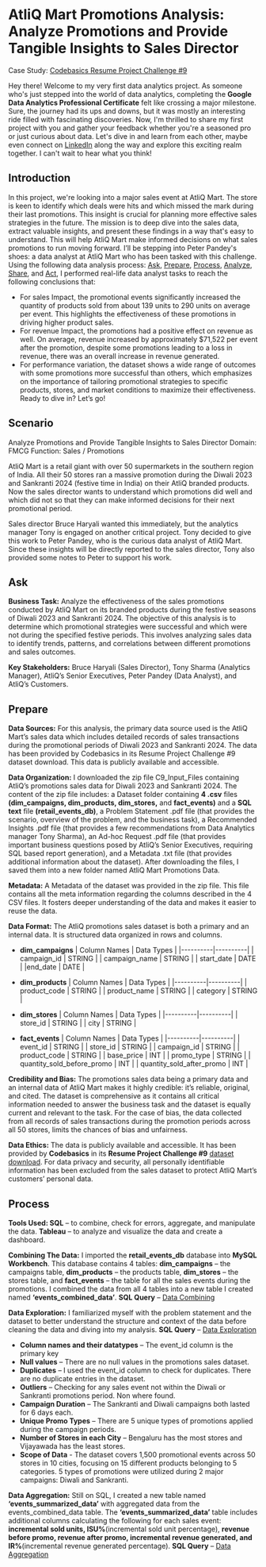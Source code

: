 # AtliQ Mart Promotions Analysis: Analyze Promotions and Provide Tangible Insights to Sales Director
Case Study: [Codebasics Resume Project Challenge #9](https://codebasics.io/challenge/codebasics-resume-project-challenge)

Hey there! Welcome to my very first data analytics project. As someone who's just stepped into the world of data analytics, completing the **Google Data Analytics Professional Certificate** felt like crossing a major milestone. Sure, the journey had its ups and downs, but it was mostly an interesting ride filled with fascinating discoveries. Now, I'm thrilled to share my first project with you and gather your feedback whether you're a seasoned pro or just curious about data. Let's dive in and learn from each other, maybe even connect on [LinkedIn](www.linkedin.com/in/bridgetoeze/) along the way and explore this exciting realm together. I can't wait to hear what you think! 

## Introduction
In this project, we're looking into a major sales event at AtliQ Mart. The store is keen to identify which deals were hits and which missed the mark during their last promotions. This insight is crucial for planning more effective sales strategies in the future. The mission is to deep dive into the sales data, extract valuable insights, and present these findings in a way that's easy to understand. This will help AtliQ Mart make informed decisions on what sales promotions to run moving forward. 
I’ll be stepping into Peter Pandey's shoes: a data analyst at AtliQ Mart who has been tasked with this challenge. Using the following data analysis process: [Ask](), [Prepare](), [Process](), [Analyze](), [Share](), and [Act](), I performed real-life data analyst tasks to reach the following conclusions that:
-	For sales Impact, the promotional events significantly increased the quantity of products sold from about 139 units to 290 units on average per event. This highlights the effectiveness of these promotions in driving higher product sales.
-	For revenue Impact, the promotions had a positive effect on revenue as well. On average, revenue increased by approximately $71,522 per event after the promotion, despite some promotions leading to a loss in revenue, there was an overall increase in revenue generated.
-	For performance variation, the dataset shows a wide range of outcomes with some promotions more successful than others, which emphasizes on the importance of tailoring promotional strategies to specific products, stores, and market conditions to maximize their effectiveness.
Ready to dive in? Let’s go!

## Scenario
Analyze Promotions and Provide Tangible Insights to Sales Director
Domain: FMCG Function: Sales / Promotions 

AtliQ Mart is a retail giant with over 50 supermarkets in the southern region of India. All their 50 stores ran a massive promotion during the Diwali 2023 and Sankranti 2024 (festive time in India) on their AtliQ branded products. Now the sales director wants to understand which promotions did well and which did not so that they can make informed decisions for their next promotional period. 

Sales director Bruce Haryali wanted this immediately, but the analytics manager Tony is engaged on another critical project. Tony decided to give this work to Peter Pandey, who is the curious data analyst of AtliQ Mart. Since these insights will be directly reported to the sales director, Tony also provided some notes to Peter to support his work.

## Ask
**Business Task:** Analyze the effectiveness of the sales promotions conducted by AtliQ Mart on its branded products during the festive seasons of Diwali 2023 and Sankranti 2024. The objective of this analysis is to determine which promotional strategies were successful and which were not during the specified festive periods. This involves analyzing sales data to identify trends, patterns, and correlations between different promotions and sales outcomes. 

**Key Stakeholders:** Bruce Haryali (Sales Director), Tony Sharma (Analytics Manager), AtliQ’s Senior Executives, Peter Pandey (Data Analyst), and AtliQ’s Customers.

## Prepare
**Data Sources:** For this analysis, the primary data source used is the AtliQ Mart’s sales data which includes detailed records of sales transactions during the promotional periods of Diwali 2023 and Sankranti 2024. The data has been provided by Codebasics in its Resume Project Challenge #9 dataset download. This data is publicly available and accessible. 

**Data Organization:** I downloaded the zip file C9_Input_Files containing AtliQ’s promotions sales data for Diwali 2023 and Sankranti 2024. The content of the zip file includes: a Dataset folder containing **4 .csv** files **(dim_campaigns, dim_products, dim_stores,** and **fact_events)** and a **SQL text** file **(retail_events_db)**, a Problem Statement .pdf file (that provides the scenario, overview of the problem, and the business task), a Recommended Insights .pdf file (that provides a few recommendations from Data Analytics manager Tony Sharma), an Ad-hoc Request .pdf file (that provides important business questions posed by AtliQ’s Senior Executives, requiring SQL based report generation), and a Metadata .txt file (that provides additional information about the dataset). After downloading the files, I saved them into a new folder named AtliQ Mart Promotions Data.

**Metadata:** A Metadata of the  dataset was provided in the zip file. This file contains all the meta information regarding the columns described in the 4 CSV files.  It fosters deeper understanding of the data and makes it easier to reuse the data. 

**Data Format:** The AtliQ promotions sales dataset is both a primary and an internal data. It is structured data organized in rows and columns. 

- **dim_campaigns**
  | Column Names | Data Types |
  |----------|----------|
  | campaign_id | STRING |
  | campaign_name | STRING |
  | start_date | DATE |
  |end_date | DATE |

- **dim_products**
  | Column Names | Data Types |
  |----------|----------|
  | product_code | STRING |
  | product_name | STRING |
  | category | STRING |

- **dim_stores**
  | Column Names | Data Types |
  |----------|----------|
  | store_id | STRING |
  | city | STRING |

- **fact_events**
  | Column Names | Data Types |
  |----------|----------|
  | event_id | STRING |
  | store_id | STRING |
  | campaign_id | STRING |
  | product_code | STRING |
  | base_price | INT |
  | promo_type | STRING |
  | quantity_sold_before_promo | INT |
  | quantity_sold_after_promo | INT |

**Credibility and Bias:** The promotions sales data being a primary data and an internal data of AtliQ Mart makes it highly credible: it’s reliable, original, and cited. The dataset is comprehensive as it contains all critical information needed to answer the business task and the dataset is equally current and relevant to the task. For the case of bias, the data collected from all records of sales transactions during the promotion periods across all 50 stores, limits the chances of bias and unfairness.

**Data Ethics:** The data is publicly available and accessible. It has been provided by **Codebasics** in its **Resume Project Challenge #9** [dataset download](https://codebasics.io/challenge/codebasics-resume-project-challenge). For data privacy and security, all personally identifiable information has been excluded from the sales dataset to protect AtliQ Mart’s customers’ personal data. 

## Process
**Tools Used: SQL** – to combine, check for errors, aggregate, and manipulate the data. **Tableau** – to analyze and visualize the data and create a dashboard. 

**Combining The Data:** I imported the **retail_events_db** database into **MySQL Workbench**. This database contains 4 tables: **dim_campaigns** – the campaigns table, **dim_products** – the products table, **dim_stores** – the stores table, and **fact_events** – the table for all the sales events during the promotions. I combined the data from all 4 tables into a new table I created named **‘events_combined_data’**. 
**SQL Query** – [Data Combining]()

**Data Exploration:** I familiarized myself with the problem statement and the dataset to better understand the structure and context of the data before cleaning the data and diving into my analysis. 
**SQL Query** – [Data Exploration]() 
- **Column names and their datatypes** – The event_id column is the primary key
- **Null values** – There are no null values in the promotions sales dataset.
- **Duplicates** – I used the event_id column to check for duplicates. There are no duplicate entries in the dataset.
- **Outliers** – Checking for any sales event not within the Diwali or Sankranti promotions period. Non where found.
- **Campaign Duration** – The Sankranti and Diwali campaigns both lasted for 6 days each.
- **Unique Promo Types** – There are 5 unique types of promotions applied during the campaign periods.
- **Number of Stores in each City** – Bengaluru has the most stores and Vijayawada has the least stores.
- **Scope of Data** - The dataset covers 1,500 promotional events across 50 stores in 10 cities, focusing on 15 different products belonging to 5 categories. 5 types of promotions were utilized during 2 major campaigns: Diwali and Sankranti.

**Data Aggregation:** Still on SQL, I created a new table named **‘events_summarized_data’** with aggregated data from the events_combined_data table. The **‘events_summarized_data’** table includes additional columns calculating the following for each sales event: **incremental sold units, ISU%**(incremental sold unit percentage), **revenue before promo, revenue after promo, incremental revenue generated, and IR%**(incremental revenue generated percentage). 
**SQL Query** – [Data Aggregation]() 









